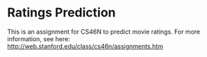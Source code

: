 # Ratings Prediction
This is an assignment for CS46N to predict movie ratings. For more information, see here: http://web.stanford.edu/class/cs46n/assignments.htm
